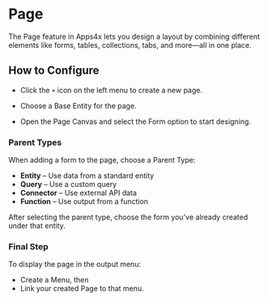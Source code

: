 # Page

The Page feature in Apps4x lets you design a layout by combining different elements like forms, tables, collections, tabs, and more—all in one place.

## How to Configure

  - Click the `+` icon on the left menu to create a new page.

  - Choose a Base Entity for the page.

  - Open the Page Canvas and select the Form option to start designing.

### Parent Types

When adding a form to the page, choose a Parent Type:

  - **Entity** – Use data from a standard entity
  - **Query** – Use a custom query
  - **Connector** – Use external API data
  - **Function** – Use output from a function

After selecting the parent type, choose the form you've already created under that entity.

### Final Step

To display the page in the output menu:

  - Create a Menu, then
  - Link your created Page to that menu.